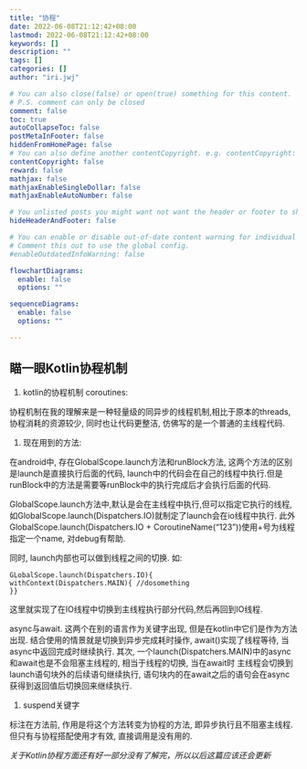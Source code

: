 ```yaml
---
title: "协程"
date: 2022-06-08T21:12:42+08:00
lastmod: 2022-06-08T21:12:42+08:00
keywords: []
description: ""
tags: []
categories: []
author: "iri.jwj"

# You can also close(false) or open(true) something for this content.
# P.S. comment can only be closed
comment: false
toc: true
autoCollapseToc: false
postMetaInFooter: false
hiddenFromHomePage: false
# You can also define another contentCopyright. e.g. contentCopyright: "This is another copyright."
contentCopyright: false
reward: false
mathjax: false
mathjaxEnableSingleDollar: false
mathjaxEnableAutoNumber: false

# You unlisted posts you might want not want the header or footer to show
hideHeaderAndFooter: false

# You can enable or disable out-of-date content warning for individual post.
# Comment this out to use the global config.
#enableOutdatedInfoWarning: false

flowchartDiagrams:
  enable: false
  options: ""

sequenceDiagrams: 
  enable: false
  options: ""

---
```


## 瞄一眼Kotlin协程机制

1. kotlin的协程机制 coroutines:

协程机制在我的理解来是一种轻量级的同异步的线程机制,相比于原本的threads, 协程消耗的资源较少, 同时也让代码更整洁, 仿佛写的是一个普通的主线程代码.

1. 现在用到的方法:

在android中, 存在GlobalScope.launch方法和runBlock方法, 这两个方法的区别是launch是直接执行后面的代码, launch中的代码会在自己的线程中执行.但是runBlock中的方法是需要等runBlock中的执行完成后才会执行后面的代码.

GlobalScope.launch方法中,默认是会在主线程中执行,但可以指定它执行的线程,如GlobalScope.launch(Dispatchers.IO)就制定了launch会在io线程中执行. 此外GlobalScope.launch(Dispatchers.IO + CoroutineName(“123”))使用+号为线程指定一个name, 对debug有帮助.

同时, launch内部也可以做到线程之间的切换. 如:

```
GLobalScope.launch(Dispatchers.IO){ 
withContext(Dispatchers.MAIN){ //dosomething
}}
```

这里就实现了在IO线程中切换到主线程执行部分代码,然后再回到IO线程.

async与await. 这两个在别的语言作为关键字出现, 但是在kotlin中它们是作为方法出现. 结合使用的情景就是切换到异步完成耗时操作, await()实现了线程等待, 当async中返回完成时继续执行. 其次, 一个launch(Dispatchers.MAIN)中的async和await也是不会阻塞主线程的, 相当于线程的切换, 当在await时 主线程会切换到launch语句块外的后续语句继续执行, 语句块内的在await之后的语句会在async获得到返回值后切换回来继续执行.

1. suspend关键字

标注在方法前, 作用是将这个方法转变为协程的方法, 即异步执行且不阻塞主线程. 但只有与协程搭配使用才有效, 直接调用是没有用的.

*关于Kotlin协程方面还有好一部分没有了解完，所以以后这篇应该还会更新*
